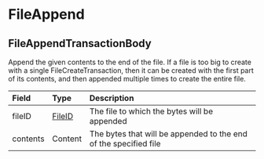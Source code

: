 # FileAppend

## FileAppendTransactionBody

‌Append the given contents to the end of the file. If a file is too big to create with a single FileCreateTransaction, then it can be created with the first part of its contents, and then appended multiple times to create the entire file.

| Field | Type | Description |
| :--- | :--- | :--- |
| fileID | ​[FileID](/@docs-hedera/s/hedera-api/basic-types-1/untitled-2)​ | The file to which the bytes will be appended |
| contents | ​Content | The bytes that will be appended to the end of the specified file |

